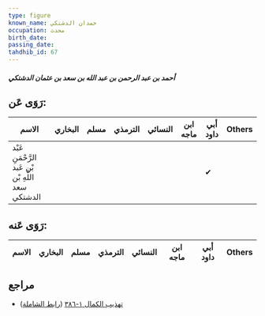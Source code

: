 ```yaml
---
type: figure
known_name: حمدان الدشتكي
occupation: محدث
birth_date:
passing_date:
tahdhib_id: 67
---
```

##### أحمد بن عبد الرحمن بن عبد الله بن سعد بن عثمان الدشتكي

## رَوَى عَن:
| الاسم                                              | البخاري | مسلم | الترمذي | النسائي | ابن ماجه | أبي داود | Others |
| -------------------------------------------------- | ------- | ---- | ------- | ------- | -------- | -------- | ------ |
| عَبْد الرَّحْمَنِ بْن عَبد اللَّهِ بْن سعد الدشتكي |         |      |         |         |          | ✔        |        |
## رَوَى عَنه:
| الاسم | البخاري | مسلم | الترمذي | النسائي | ابن ماجه | أبي داود | Others |
| ----- | ------- | ---- | ------- | ------- | -------- | -------- | ------ |
## مراجع
- [تهذيب الكمال ١-٣٨٦](obsidian://open?vault=Tahdhib-al-Kamal&file=Figures/٦٧-أحمد%20بن%20عبد%20الرحمن%20بن%20عبد%20الله%20بن%20سعد%20بن%20عثمان%20الدشتكي) ([رابط الشاملة](https://shamela.ws/book/3722/385))